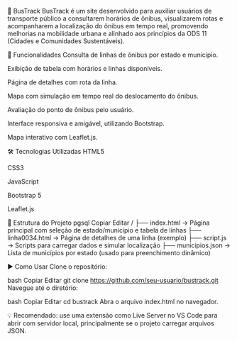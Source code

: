 🚌 BusTrack
BusTrack é um site desenvolvido para auxiliar usuários de transporte público a consultarem horários de ônibus, visualizarem rotas e acompanharem a localização do ônibus em tempo real, promovendo melhorias na mobilidade urbana e alinhado aos princípios da ODS 11 (Cidades e Comunidades Sustentáveis).

📌 Funcionalidades
Consulta de linhas de ônibus por estado e município.

Exibição de tabela com horários e linhas disponíveis.

Página de detalhes com rota da linha.

Mapa com simulação em tempo real do deslocamento do ônibus.

Avaliação do ponto de ônibus pelo usuário.

Interface responsiva e amigável, utilizando Bootstrap.

Mapa interativo com Leaflet.js.

🛠️ Tecnologias Utilizadas
HTML5

CSS3

JavaScript

Bootstrap 5

Leaflet.js


📂 Estrutura do Projeto
pgsql
Copiar
Editar
/
├── index.html              → Página principal com seleção de estado/município e tabela de linhas
├── linha0034.html          → Página de detalhes de uma linha (exemplo)
├── script.js               → Scripts para carregar dados e simular localização
├── municipios.json         → Lista de municípios por estado (usado para preenchimento dinâmico)

▶️ Como Usar
Clone o repositório:

bash
Copiar
Editar
git clone https://github.com/seu-usuario/bustrack.git
Navegue até o diretório:

bash
Copiar
Editar
cd bustrack
Abra o arquivo index.html no navegador.

💡 Recomendado: use uma extensão como Live Server no VS Code para abrir com servidor local, principalmente se o projeto carregar arquivos JSON.
